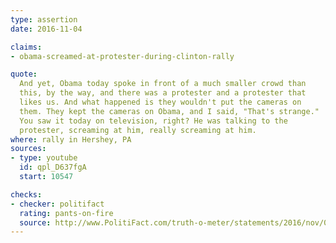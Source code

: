 ```yaml
---
type: assertion
date: 2016-11-04

claims:
- obama-screamed-at-protester-during-clinton-rally

quote:
  And yet, Obama today spoke in front of a much smaller crowd than
  this, by the way, and there was a protester and a protester that
  likes us. And what happened is they wouldn't put the cameras on
  them. They kept the cameras on Obama, and I said, "That's strange."
  You saw it today on television, right? He was talking to the
  protester, screaming at him, really screaming at him.
where: rally in Hershey, PA
sources:
- type: youtube
  id: qpl_D637fgA
  start: 10547

checks:
- checker: politifact
  rating: pants-on-fire
  source: http://www.PolitiFact.com/truth-o-meter/statements/2016/nov/06/donald-trump/donald-trumps-pants-fire-claim-obama-screamed-prot/
---
```

